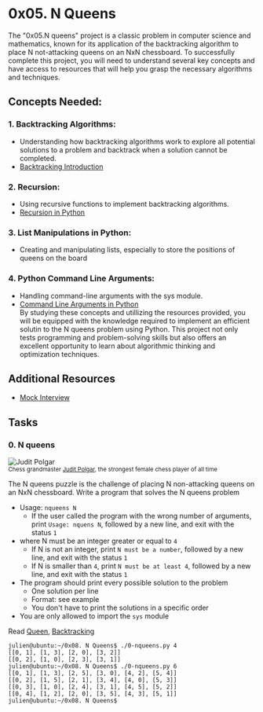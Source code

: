 # 0x05. N Queens

The "0x05.N queens" project is a classic problem in computer science and mathematics, known for its application of the backtracking algorithm to place N not-attacking queens on an NxN chessboard. To successfully complete this project, you will need to understand several key concepts and have access to resources that will help you grasp the necessary algorithms and techniques.

## Concepts Needed:
### 1. Backtracking Algorithms:
* Understanding how backtracking algorithms work to explore all potential solutions to a problem and backtrack when a solution cannot be completed.
* [Backtracking Introduction](https://www.geeksforgeeks.org/introduction-to-backtracking-2/)
### 2. Recursion:
* Using recursive functions to implement backtracking algorithms.
* [Recursion in Python](https://realpython.com/python-thinking-recursively/)
### 3. List Manipulations in Python:
* Creating and manipulating lists, especially to store the positions of queens on the board
### 4. Python Command Line Arguments:
* Handling command-line arguments with the sys module.
* [Command Line Arguments in Python](https://docs.python.org/3.3/library/sys.html#sys.argv)</br>
By studying these concepts and utillizing the resources provided, you will be equipped with the knowledge required to implement an efficient solutin to the N queens problem using Python. This project not only tests programming and problem-solving skills but also offers an excellent opportunity to learn about algorithmic thinking and optimization techniques.

## Additional Resources
* [Mock Interview](https://www.youtube.com/watch?v=GneS80iYa7I)

## Tasks
### 0. N queens
![Judit Polgar](http://www.crestbook.com/files/Judit-photo1_602x433.jpg)</br>
<small>Chess grandmaster [Judit Polgar](https://en.wikipedia.org/wiki/Judit_Polg%C3%A1r), the strongest female chess player of all time</small>

The N queens puzzle is the challenge of placing N non-attacking queens on an NxN chessboard. Write a program that solves the N queens problem

* Usage: `nqueens N`
	* If the user called the program with the wrong number of arguments, print `Usage: nquens N`, followed by a new line, and exit with the status `1`
* where N must be an integer greater or equal to `4`
	* If N is not an integer, print `N must be a number`, followed by a new line, and exit with the status `1`
	* If N is smaller than `4`, print `N must be at least 4`, followed by a new line, and exit with the status `1`
* The program should print every possible solution to the problem
	* One solution per line
	* Format: see example
	* You don't have to print the solutions in a specific order
* You are only allowed to import the `sys` module

Read [Queen](https://en.wikipedia.org/wiki/Queen_%28chess%29), [Backtracking](https://en.wikipedia.org/wiki/Backtracking)

```
julien@ubuntu:~/0x08. N Queens$ ./0-nqueens.py 4
[[0, 1], [1, 3], [2, 0], [3, 2]]
[[0, 2], [1, 0], [2, 3], [3, 1]]
julien@ubuntu:~/0x08. N Queens$ ./0-nqueens.py 6
[[0, 1], [1, 3], [2, 5], [3, 0], [4, 2], [5, 4]]
[[0, 2], [1, 5], [2, 1], [3, 4], [4, 0], [5, 3]]
[[0, 3], [1, 0], [2, 4], [3, 1], [4, 5], [5, 2]]
[[0, 4], [1, 2], [2, 0], [3, 5], [4, 3], [5, 1]]
julien@ubuntu:~/0x08. N Queens$ 
```









































